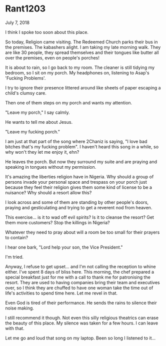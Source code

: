 # Rant1203


July 7, 2018

I think I spoke too soon about this place.

So today, Religion came visiting. The Redeemed Church parks their bus in the premises. The kabashers alight. I am taking my late morning walk. They are like 30 people, they spread themselves and their tongues like butter all over the premises, even on people's porches!

It is about to rain, so I go back to my room. The cleaner is still tidying my bedroom, so I sit on my porch. My headphones on, listening to Asap's 'Fucking Problems'.

I try to ignore their presence littered around like sheets of paper escaping a child's clumsy care.

Then one of them steps on my porch and wants my attention. 

"Leave my porch," I say calmly.

He wants to tell me about Jesus.

"Leave my fucking porch."

I am just at that part of the song where 2Chaniz is saying, "I love bad bitches that's my fucking problem". I haven't heard this song in a while, so why won't they let me enjoy it, ehn?

He leaves the porch. But now they surround my suite and are praying and speaking in tongues without my permission.

It's amazing the liberties religion have in Nigeria. Why should a group of persons invade your personal space and trespass on your porch just because they feel their religion gives them some kind of license to be a nuisance? Why should a resort allow this? 

I look across and some of them are standing by other people's doors, praying and gesticulating and trying to get a reverent nod from heaven.

This exercise... is it to wad off evil spirits? Is it to cleanse the resort? Get them more customers? Stop the killings in Nigeria?

Whatever they need to pray about will a room be too small for their prayers to contain?

I hear one bark, "Lord help your son, the Vice President."

I'm tried.

Anyway, I refuse to get upset... and I'm not calling the reception to whine either. I've spent 8 days of bliss here. This morning, the chef prepared a special breakfast just for me with a call to thank me for patronising the resort. They are used to having companies bring their team and executives over, so I think they are chuffed to have one woman take the time out of life's activities to spend time here. Let me revel in that.

Even God is tired of their performance. He sends the rains to silence their noise making.

I still recommend it though. Not even this silly religious theatrics can erase the beauty of this place. My silence was taken for a few hours. I can leave with that.

Let me go and loud that song on my laptop. Been so long I listened to it...